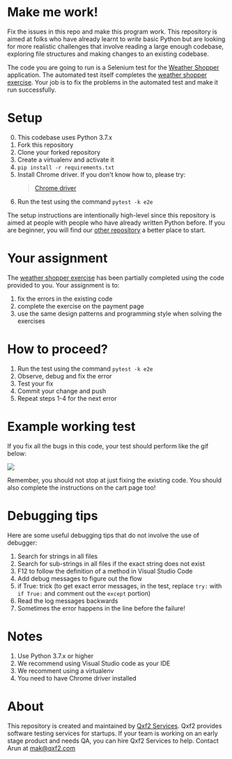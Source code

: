 # Make me work!
Fix the issues in this repo and make this program work. This repository is aimed at folks who have already learnt to *write* basic Python but are looking for more realistic challenges that involve reading a large enough codebase, exploring file structures and making changes to an existing codebase. 

The code you are going to run is a Selenium test for the [Weather Shopper](http://weathershopper.pythonanywhere.com/) application. The automated test itself completes the [weather shopper exercise](https://github.com/qxf2/weather-shopper). Your job is to fix the problems in the automated test and make it run successfully. 

# Setup
0. This codebase uses Python 3.7.x 
1. Fork this repository
2. Clone your forked repository
3. Create a virtualenv and activate it
4. `pip install -r requirements.txt`
5. Install Chrome driver. If you don't know how to, please try:
   > [Chrome driver](https://sites.google.com/a/chromium.org/chromedriver/getting-started)
6. Run the test using the command `pytest -k e2e`

The setup instructions are intentionally high-level since this repository is aimed at people with people who have already written Python before. If you are beginner, you will find our [other repository](https://github.com/qxf2/wtfiswronghere) a better place to start. 

# Your assignment
The [weather shopper exercise](https://github.com/qxf2/weather-shopper) has been partially completed using the code provided to you. Your assignment is to:

1. fix the errors in the existing code 
2. complete the exercise on the payment page 
3. use the same design patterns and programming style when solving the exercises

# How to proceed?
1. Run the test using the command `pytest -k e2e`
2. Observe, debug and fix the error
3. Test your fix
4. Commit your change and push
5. Repeat steps 1-4 for the next error

# Example working test
If you fix all the bugs in this code, your test should perform like the gif below:

![](working-weather-shopper-test.gif)

Remember, you should not stop at just fixing the existing code. You should also complete the instructions on the cart page too!

# Debugging tips
Here are some useful debugging tips that do not involve the use of debugger:

1. Search for strings in all files 
2. Search for sub-strings in all files if the exact string does not exist
3. F12 to follow the definition of a method in Visual Studio Code
4. Add debug messages to figure out the flow 
5. if True: trick (to get exact error messages, in the test, replace `try:` with `if True:` and comment out the `except` portion)
6. Read the log messages backwards 
7. Sometimes the error happens in the line before the failure!


# Notes
1. Use Python 3.7.x or higher
2. We recommend using Visual Studio code as your IDE
3. We recomment using a virtualenv
4. You need to have Chrome driver installed

# About
This repository is created and maintained by [Qxf2 Services](https://qxf2.com/?utm_source=github&utm_medium=click&utm_campaign=Make%20me%20word). Qxf2 provides software testing services for startups.
If your team is working on an early stage product and needs QA, you can hire Qxf2 Services to help. Contact Arun at mak@qxf2.com